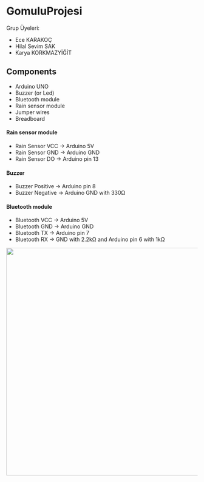 # GomuluProjesi

Grup Üyeleri:
- Ece KARAKOÇ
- Hilal Sevim SAK
- Karya KORKMAZYİĞİT

## Components
- Arduino UNO
- Buzzer (or Led)
- Bluetooth module
- Rain sensor module
- Jumper wires
- Breadboard

#### Rain sensor module
- Rain Sensor VCC -> Arduino 5V
- Rain Sensor GND -> Arduino GND
- Rain Sensor DO  -> Arduino pin 13

#### Buzzer
- Buzzer Positive -> Arduino pin 8
- Buzzer Negative -> Arduino GND with 330Ω

#### Bluetooth module
- Bluetooth VCC -> Arduino 5V
- Bluetooth GND -> Arduino GND
- Bluetooth TX  -> Arduino pin 7
- Bluetooth RX  -> GND with 2.2kΩ and Arduino pin 6 with 1kΩ


<img src="picture.png" width =600 height = 600>  
